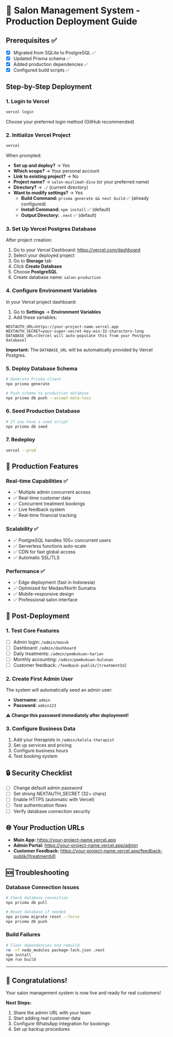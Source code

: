 # 🚀 Salon Management System - Production Deployment Guide

## Prerequisites ✅
- [x] Migrated from SQLite to PostgreSQL ✅
- [x] Updated Prisma schema ✅
- [x] Added production dependencies ✅
- [x] Configured build scripts ✅

## Step-by-Step Deployment

### 1. Login to Vercel
```bash
vercel login
```
Choose your preferred login method (GitHub recommended)

### 2. Initialize Vercel Project
```bash
vercel
```
When prompted:
- **Set up and deploy?** → Yes
- **Which scope?** → Your personal account
- **Link to existing project?** → No
- **Project name?** → `salon-muslimah-dina` (or your preferred name)
- **Directory?** → `./` (current directory)
- **Want to modify settings?** → Yes
  - **Build Command:** `prisma generate && next build` ✅ (already configured)
  - **Install Command:** `npm install` ✅ (default)
  - **Output Directory:** `.next` ✅ (default)

### 3. Set Up Vercel Postgres Database
After project creation:

1. Go to your Vercel Dashboard: https://vercel.com/dashboard
2. Select your deployed project
3. Go to **Storage** tab
4. Click **Create Database**
5. Choose **PostgreSQL**
6. Create database name: `salon-production`

### 4. Configure Environment Variables
In your Vercel project dashboard:

1. Go to **Settings** → **Environment Variables**
2. Add these variables:

```env
NEXTAUTH_URL=https://your-project-name.vercel.app
NEXTAUTH_SECRET=your-super-secret-key-min-32-characters-long
DATABASE_URL=(Vercel will auto-populate this from your Postgres database)
```

**Important:** The `DATABASE_URL` will be automatically provided by Vercel Postgres.

### 5. Deploy Database Schema
```bash
# Generate Prisma client
npx prisma generate

# Push schema to production database
npx prisma db push --accept-data-loss
```

### 6. Seed Production Database
```bash
# If you have a seed script
npx prisma db seed
```

### 7. Redeploy
```bash
vercel --prod
```

## 🎯 Production Features

### Real-time Capabilities ✅
- ✅ Multiple admin concurrent access
- ✅ Real-time customer data
- ✅ Concurrent treatment bookings
- ✅ Live feedback system
- ✅ Real-time financial tracking

### Scalability ✅
- ✅ PostgreSQL handles 100+ concurrent users
- ✅ Serverless functions auto-scale
- ✅ CDN for fast global access
- ✅ Automatic SSL/TLS

### Performance ✅
- ✅ Edge deployment (fast in Indonesia)
- ✅ Optimized for Medan/North Sumatra
- ✅ Mobile-responsive design
- ✅ Professional salon interface

## 📱 Post-Deployment

### 1. Test Core Features
- [ ] Admin login: `/admin/masuk`
- [ ] Dashboard: `/admin/dashboard`
- [ ] Daily treatments: `/admin/pembukuan-harian`
- [ ] Monthly accounting: `/admin/pembukuan-bulanan`
- [ ] Customer feedback: `/feedback-publik/[treatmentId]`

### 2. Create First Admin User
The system will automatically seed an admin user:
- **Username:** `admin`
- **Password:** `admin123`

**⚠️ Change this password immediately after deployment!**

### 3. Configure Business Data
1. Add your therapists in `/admin/kelola-therapist`
2. Set up services and pricing
3. Configure business hours
4. Test booking system

## 🔒 Security Checklist
- [ ] Change default admin password
- [ ] Set strong NEXTAUTH_SECRET (32+ chars)
- [ ] Enable HTTPS (automatic with Vercel)
- [ ] Test authentication flows
- [ ] Verify database connection security

## 🌐 Your Production URLs
- **Main App:** https://your-project-name.vercel.app
- **Admin Portal:** https://your-project-name.vercel.app/admin
- **Customer Feedback:** https://your-project-name.vercel.app/feedback-publik/[treatmentId]

## 🆘 Troubleshooting

### Database Connection Issues
```bash
# Check database connection
npx prisma db pull

# Reset database if needed
npx prisma migrate reset --force
npx prisma db push
```

### Build Failures
```bash
# Clear dependencies and rebuild
rm -rf node_modules package-lock.json .next
npm install
npm run build
```

---

## 🎉 Congratulations!
Your salon management system is now live and ready for real customers!

**Next Steps:**
1. Share the admin URL with your team
2. Start adding real customer data
3. Configure WhatsApp integration for bookings
4. Set up backup procedures